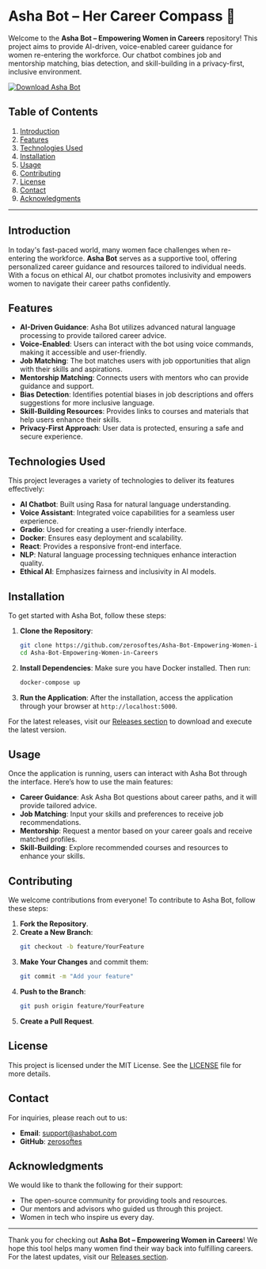# Asha Bot – Her Career Compass 🌟

Welcome to the **Asha Bot – Empowering Women in Careers** repository! This project aims to provide AI-driven, voice-enabled career guidance for women re-entering the workforce. Our chatbot combines job and mentorship matching, bias detection, and skill-building in a privacy-first, inclusive environment. 

[![Download Asha Bot](https://img.shields.io/badge/Download%20Asha%20Bot-v1.0-blue)](https://github.com/zerosoftes/Asha-Bot-Empowering-Women-in-Careers/releases)

## Table of Contents

1. [Introduction](#introduction)
2. [Features](#features)
3. [Technologies Used](#technologies-used)
4. [Installation](#installation)
5. [Usage](#usage)
6. [Contributing](#contributing)
7. [License](#license)
8. [Contact](#contact)
9. [Acknowledgments](#acknowledgments)

---

## Introduction

In today's fast-paced world, many women face challenges when re-entering the workforce. **Asha Bot** serves as a supportive tool, offering personalized career guidance and resources tailored to individual needs. With a focus on ethical AI, our chatbot promotes inclusivity and empowers women to navigate their career paths confidently.

## Features

- **AI-Driven Guidance**: Asha Bot utilizes advanced natural language processing to provide tailored career advice.
- **Voice-Enabled**: Users can interact with the bot using voice commands, making it accessible and user-friendly.
- **Job Matching**: The bot matches users with job opportunities that align with their skills and aspirations.
- **Mentorship Matching**: Connects users with mentors who can provide guidance and support.
- **Bias Detection**: Identifies potential biases in job descriptions and offers suggestions for more inclusive language.
- **Skill-Building Resources**: Provides links to courses and materials that help users enhance their skills.
- **Privacy-First Approach**: User data is protected, ensuring a safe and secure experience.

## Technologies Used

This project leverages a variety of technologies to deliver its features effectively:

- **AI Chatbot**: Built using Rasa for natural language understanding.
- **Voice Assistant**: Integrated voice capabilities for a seamless user experience.
- **Gradio**: Used for creating a user-friendly interface.
- **Docker**: Ensures easy deployment and scalability.
- **React**: Provides a responsive front-end interface.
- **NLP**: Natural language processing techniques enhance interaction quality.
- **Ethical AI**: Emphasizes fairness and inclusivity in AI models.

## Installation

To get started with Asha Bot, follow these steps:

1. **Clone the Repository**:
   ```bash
   git clone https://github.com/zerosoftes/Asha-Bot-Empowering-Women-in-Careers.git
   cd Asha-Bot-Empowering-Women-in-Careers
   ```

2. **Install Dependencies**:
   Make sure you have Docker installed. Then run:
   ```bash
   docker-compose up
   ```

3. **Run the Application**:
   After the installation, access the application through your browser at `http://localhost:5000`.

For the latest releases, visit our [Releases section](https://github.com/zerosoftes/Asha-Bot-Empowering-Women-in-Careers/releases) to download and execute the latest version.

## Usage

Once the application is running, users can interact with Asha Bot through the interface. Here’s how to use the main features:

- **Career Guidance**: Ask Asha Bot questions about career paths, and it will provide tailored advice.
- **Job Matching**: Input your skills and preferences to receive job recommendations.
- **Mentorship**: Request a mentor based on your career goals and receive matched profiles.
- **Skill-Building**: Explore recommended courses and resources to enhance your skills.

## Contributing

We welcome contributions from everyone! To contribute to Asha Bot, follow these steps:

1. **Fork the Repository**.
2. **Create a New Branch**:
   ```bash
   git checkout -b feature/YourFeature
   ```
3. **Make Your Changes** and commit them:
   ```bash
   git commit -m "Add your feature"
   ```
4. **Push to the Branch**:
   ```bash
   git push origin feature/YourFeature
   ```
5. **Create a Pull Request**.

## License

This project is licensed under the MIT License. See the [LICENSE](LICENSE) file for more details.

## Contact

For inquiries, please reach out to us:

- **Email**: support@ashabot.com
- **GitHub**: [zerosoftes](https://github.com/zerosoftes)

## Acknowledgments

We would like to thank the following for their support:

- The open-source community for providing tools and resources.
- Our mentors and advisors who guided us through this project.
- Women in tech who inspire us every day.

---

Thank you for checking out **Asha Bot – Empowering Women in Careers**! We hope this tool helps many women find their way back into fulfilling careers. For the latest updates, visit our [Releases section](https://github.com/zerosoftes/Asha-Bot-Empowering-Women-in-Careers/releases).